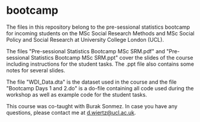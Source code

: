 # bootcamp
The files in this repository belong to the pre-sessional statistics bootcamp for incoming students on the MSc Social Research Methods and MSc Social Policy and Social Research at University College London (UCL). 

The files "Pre-sessional Statistics Bootcamp MSc SRM.pdf" and "Pre-sessional Statistics Bootcamp MSc SRM.ppt" cover the slides of the course including instructions for the student tasks. The .ppt file also contains some notes for several slides.  

The file "WDI_Data.dta" is the dataset used in the course and the file "Bootcamp Days 1 and 2.do" is a do-file containing all code used during the workshop as well as example code for the student tasks. 

This course was co-taught with Burak Sonmez. In case you have any questions, please contact me at d.wiertz@ucl.ac.uk. 
